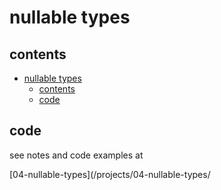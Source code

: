 # nullable types

## contents

- [nullable types](#nullable-types)
  - [contents](#contents)
  - [code](#code)

## code

see notes and code examples at 

[04-nullable-types](/projects/04-nullable-types/
